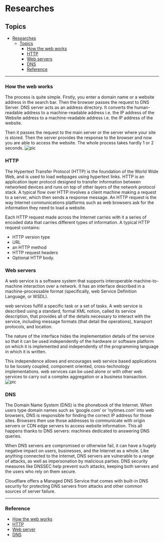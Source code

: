 # Researches

   ## Topics
- [Researches](#researches)
  - [Topics](#topics)
    - [How the web works](#how-the-web-works)
    - [HTTP](#http)
    - [Web servers](#web-servers)
    - [DNS](#dns)
    - [Reference](#reference)

---
### How the web works
The process is quite simple. Firstly, you enter a domain name or a  website address in the search bar. 
Then the browser passes the request to DNS Server. DNS server acts as an address directory. It converts 
the human-readable address to a machine-readable address i.e. the IP  address of the Website address to a 
machine-readable address i.e. the IP  address of the website.

Then it passes the request to the main server or the server where your site is stored. Then the server 
provides the response to the browser and now you are able to access the website.  The whole process takes 
hardly 1 or 2 seconds.
![pic](https://www.hostitsmart.com/manage/images/kb/112_How-does-a-website-work.jpg)

### HTTP
The Hypertext Transfer Protocol (HTTP) is the foundation of the World Wide Web, and is used to load 
webpages using hypertext links. HTTP is an application layer protocol designed to transfer information 
between networked devices and runs on top of other layers of the network protocol stack. A typical flow 
over HTTP involves a client machine making a request to a server, which then sends a response message.
An HTTP request is the way Internet communications platforms such as web browsers ask for the information 
they need to load a website.

Each HTTP request made across the Internet carries with it a series of encoded data that carries different 
types of information. A typical HTTP request contains:

- HTTP version type
- URL
- an HTTP method
- HTTP request headers
- Optional HTTP body.

### Web servers 
A web service is a software system that supports interoperable machine-to-machine interaction over a 
network. It has an interface described in a machine-processable format (specifically, web Service 
Definition Language, or WSDL).

web services fulfill a specific task or a set of tasks. A web service is described using a standard, 
formal XML notion, called its service description, that provides all of the details necessary to interact 
with the service, including message formats (that detail the operations), transport protocols, and location.

The nature of the interface hides the implementation details of the service so that it can be used 
independently of the hardware or software platform on which it is implemented and independently of the 
programming language in which it is written.

This independence allows and encourages web service based applications to be loosely coupled, component 
oriented, cross-technology implementations. web services can be used alone or with other web services to 
carry out a complex aggregation or a business transaction.
![pic](https://media.geeksforgeeks.org/wp-content/uploads/20210627134636/m1.png)

### DNS
The Domain Name System (DNS) is the phonebook of the Internet. When users type domain names such as 
‘google.com’ or ‘nytimes.com’ into web browsers, DNS is responsible for finding the correct IP address for 
those sites. Browsers then use those addresses to communicate with origin servers or CDN edge servers to 
access website information. This all happens thanks to DNS servers: machines dedicated to answering DNS 
queries.

When DNS servers are compromised or otherwise fail, it can 
have a hugely negative impact on users, businesses, and the 
Internet as a whole. Like anything connected to the 
Internet, DNS servers are vulnerable to a range of attacks, 
as well as impersonation by malicious parties. DNS security 
measures like DNSSEC help prevent such attacks, keeping both 
servers and the users who rely on them secure.

Cloudflare offers a Managed DNS Service that comes with 
built-in DNS security for protecting DNS servers from 
attacks and other common sources of server failure.

---

### Reference
- [How the web works](https://www.hostitsmart.com/manage/knowledgebase/205/How-does-a-website-work.html)
- [HTTP](https://www.cloudflare.com/learning/ddos/glossary/hypertext-transfer-protocol-http/)
- [Web server](https://www.ibm.com/docs/en/cics-ts/5.1?topic=services-what-is-web-service)
- [DNS](https://www.cloudflare.com/learning/dns/what-is-a-dns-server/)

